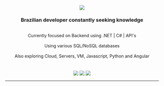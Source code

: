 <h1 align="center">
    <img src="https://readme-typing-svg.herokuapp.com/?font=Righteous&size=35&center=true&vCenter=true&width=500&height=70&duration=4000&lines=</João+Victor+Ramiro>;</Hello+World>;" />
</h1>

<h3 align="center">Brazilian developer constantly seeking knowledge</h3>
<br/>

<div align="center">
Currently focused on Backend using .NET | C# | API's
</div><br/>
<div align="center">
Using various SQL/NoSQL databases
</div><br/>
<div align="center">
Also exploring Cloud, Servers, VM, Javascript, Python and Angular
</div>
<br/>

###

<div align="center">
  <a href="https://www.instagram.com/jvramiro_" target="_blank"><img src="https://img.shields.io/badge/-Instagram-%23E4405F?style=for-the-badge&logo=instagram&logoColor=white" target="_blank"></a>
  <a href="https://www.linkedin.com/in/joaovictorramiro/" target="_blank"><img src="https://img.shields.io/badge/-LinkedIn-%230077B5?style=for-the-badge&logo=linkedin&logoColor=white" target="_blank"></a>
  <a href="https://homeostasestudio.com/portfolio/portfolio" target="_blank"><img src="https://img.shields.io/badge/-WebSite-%23ED8B00?style=for-the-badge" target="_blank"></a>
</div>

---


